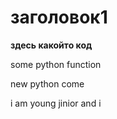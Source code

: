 # заголовок1

**здесь какойто код**

some python function

new python come

i am young jinior and i 